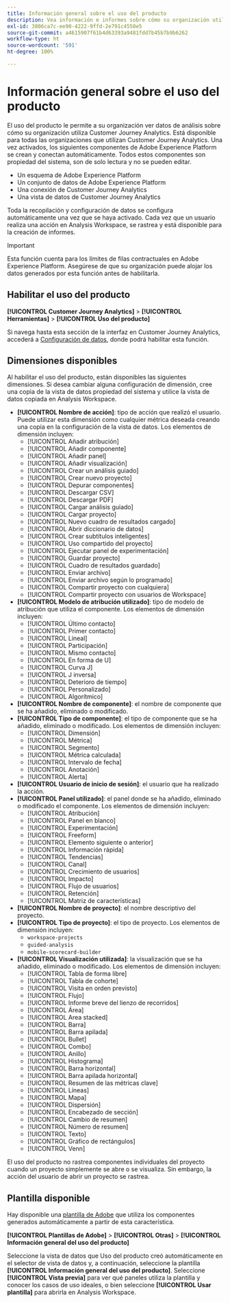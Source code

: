 ```yaml
---
title: Información general sobre el uso del producto
description: Vea información e informes sobre cómo su organización utiliza Customer Journey Analytics.
exl-id: 3806ca7c-ee90-4222-9ffd-2e791c4550e5
source-git-commit: a4615907f61b4d63393a9481fdd7b45b7b9b6262
workflow-type: ht
source-wordcount: '591'
ht-degree: 100%

---
```


# Información general sobre el uso del producto

El uso del producto le permite a su organización ver datos de análisis sobre cómo su organización utiliza Customer Journey Analytics. Está disponible para todas las organizaciones que utilizan Customer Journey Analytics. Una vez activados, los siguientes componentes de Adobe Experience Platform se crean y conectan automáticamente. Todos estos componentes son propiedad del sistema, son de solo lectura y no se pueden editar.

* Un esquema de Adobe Experience Platform
* Un conjunto de datos de Adobe Experience Platform
* Una conexión de Customer Journey Analytics
* Una vista de datos de Customer Journey Analytics

Toda la recopilación y configuración de datos se configura automáticamente una vez que se haya activado. Cada vez que un usuario realiza una acción en Analysis Workspace, se rastrea y está disponible para la creación de informes.

>[!IMPORTANT]
>
>Esta función cuenta para los límites de filas contractuales en Adobe Experience Platform. Asegúrese de que su organización puede alojar los datos generados por esta función antes de habilitarla.

## Habilitar el uso del producto

**[!UICONTROL Customer Journey Analytics]** > **[!UICONTROL Herramientas]** > **[!UICONTROL Uso del producto]**

Si navega hasta esta sección de la interfaz en Customer Journey Analytics, accederá a [Configuración de datos](data-settings.md), donde podrá habilitar esta función.

## Dimensiones disponibles

Al habilitar el uso del producto, están disponibles las siguientes dimensiones. Si desea cambiar alguna configuración de dimensión, cree una copia de la vista de datos propiedad del sistema y utilice la vista de datos copiada en Analysis Workspace.

* **[!UICONTROL Nombre de acción]**: tipo de acción que realizó el usuario. Puede utilizar esta dimensión como cualquier métrica deseada creando una copia en la configuración de la vista de datos. Los elementos de dimensión incluyen:
   * [!UICONTROL Añadir atribución]
   * [!UICONTROL Añadir componente]
   * [!UICONTROL Añadir panel]
   * [!UICONTROL Añadir visualización]
   * [!UICONTROL Crear un análisis guiado]
   * [!UICONTROL Crear nuevo proyecto]
   * [!UICONTROL Depurar componentes]
   * [!UICONTROL Descargar CSV]
   * [!UICONTROL Descargar PDF]
   * [!UICONTROL Cargar análisis guiado]
   * [!UICONTROL Cargar proyecto]
   * [!UICONTROL Nuevo cuadro de resultados cargado]
   * [!UICONTROL Abrir diccionario de datos]
   * [!UICONTROL Crear subtítulos inteligentes]
   * [!UICONTROL Uso compartido del proyecto]
   * [!UICONTROL Ejecutar panel de experimentación]
   * [!UICONTROL Guardar proyecto]
   * [!UICONTROL Cuadro de resultados guardado]
   * [!UICONTROL Enviar archivo]
   * [!UICONTROL Enviar archivo según lo programado]
   * [!UICONTROL Compartir proyecto con cualquiera]
   * [!UICONTROL Compartir proyecto con usuarios de Workspace]
* **[!UICONTROL Modelo de atribución utilizado]**: tipo de modelo de atribución que utiliza el componente. Los elementos de dimensión incluyen:
   * [!UICONTROL Último contacto]
   * [!UICONTROL Primer contacto]
   * [!UICONTROL Lineal]
   * [!UICONTROL Participación]
   * [!UICONTROL Mismo contacto]
   * [!UICONTROL En forma de U]
   * [!UICONTROL Curva J]
   * [!UICONTROL J inversa]
   * [!UICONTROL Deterioro de tiempo]
   * [!UICONTROL Personalizado]
   * [!UICONTROL Algorítmico]
* **[!UICONTROL Nombre de componente]**: el nombre de componente que se ha añadido, eliminado o modificado.
* **[!UICONTROL Tipo de componente]**: el tipo de componente que se ha añadido, eliminado o modificado. Los elementos de dimensión incluyen:
   * [!UICONTROL Dimensión]
   * [!UICONTROL Métrica]
   * [!UICONTROL Segmento]
   * [!UICONTROL Métrica calculada]
   * [!UICONTROL Intervalo de fecha]
   * [!UICONTROL Anotación]
   * [!UICONTROL Alerta]
* **[!UICONTROL Usuario de inicio de sesión]**: el usuario que ha realizado la acción.
* **[!UICONTROL Panel utilizado]**: el panel donde se ha añadido, eliminado o modificado el componente. Los elementos de dimensión incluyen:
   * [!UICONTROL Atribución]
   * [!UICONTROL Panel en blanco]
   * [!UICONTROL Experimentación]
   * [!UICONTROL Freeform]
   * [!UICONTROL Elemento siguiente o anterior]
   * [!UICONTROL Información rápida]
   * [!UICONTROL Tendencias]
   * [!UICONTROL Canal]
   * [!UICONTROL Crecimiento de usuarios]
   * [!UICONTROL Impacto]
   * [!UICONTROL Flujo de usuarios]
   * [!UICONTROL Retención]
   * [!UICONTROL Matriz de características]
* **[!UICONTROL Nombre de proyecto]**: el nombre descriptivo del proyecto.
* **[!UICONTROL Tipo de proyecto]**: el tipo de proyecto. Los elementos de dimensión incluyen:
   * `workspace-projects`
   * `guided-analysis`
   * `mobile-scorecard-builder`
* **[!UICONTROL Visualización utilizada]**: la visualización que se ha añadido, eliminado o modificado. Los elementos de dimensión incluyen:
   * [!UICONTROL Tabla de forma libre]
   * [!UICONTROL Tabla de cohorte]
   * [!UICONTROL Visita en orden previsto]
   * [!UICONTROL Flujo]
   * [!UICONTROL Informe breve del lienzo de recorridos]
   * [!UICONTROL Área]
   * [!UICONTROL Area stacked]
   * [!UICONTROL Barra]
   * [!UICONTROL Barra apilada]
   * [!UICONTROL Bullet]
   * [!UICONTROL Combo]
   * [!UICONTROL Anillo]
   * [!UICONTROL Histograma]
   * [!UICONTROL Barra horizontal]
   * [!UICONTROL Barra apilada horizontal]
   * [!UICONTROL Resumen de las métricas clave]
   * [!UICONTROL Líneas]
   * [!UICONTROL Mapa]
   * [!UICONTROL Dispersión]
   * [!UICONTROL Encabezado de sección]
   * [!UICONTROL Cambio de resumen]
   * [!UICONTROL Número de resumen]
   * [!UICONTROL Texto]
   * [!UICONTROL Gráfico de rectángulos]
   * [!UICONTROL Venn]

El uso del producto no rastrea componentes individuales del proyecto cuando un proyecto simplemente se abre o se visualiza. Sin embargo, la acción del usuario de abrir un proyecto se rastrea.

## Plantilla disponible

Hay disponible una [plantilla de Adobe](/help/analysis-workspace/templates/use-templates.md) que utiliza los componentes generados automáticamente a partir de esta característica.

**[!UICONTROL Plantillas de Adobe]** > **[!UICONTROL Otras]** > **[!UICONTROL Información general del uso del producto]**

Seleccione la vista de datos que Uso del producto creó automáticamente en el selector de vista de datos y, a continuación, seleccione la plantilla **[!UICONTROL Información general del uso del producto]**. Seleccione **[!UICONTROL Vista previa]** para ver qué paneles utiliza la plantilla y conocer los casos de uso ideales, o bien seleccione **[!UICONTROL Usar plantilla]** para abrirla en Analysis Workspace.
